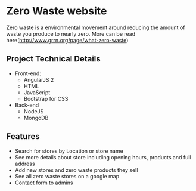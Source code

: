 # Zero Waste website
Zero waste is a environmental movement around reducing the amount of waste you produce to nearly zero. More can be read here(http://www.grrn.org/page/what-zero-waste)

## Project Technical Details
- Front-end:
  - AngularJS 2
  - HTML
  - JavaScript
  - Bootstrap for CSS
- Back-end
  - NodeJS
  - MongoDB

## Features
- Search for stores by Location or store name
- See more details about store including opening hours, products and full address
- Add new stores and zero waste products they sell
- See all zero waste stores on a google map
- Contact form to admins

